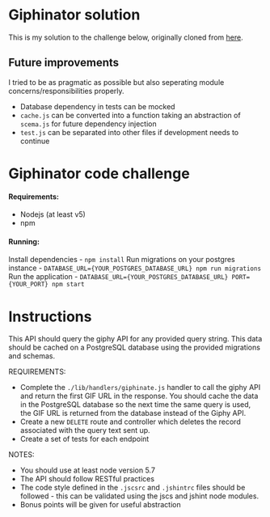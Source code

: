 # Giphinator solution

This is my solution to the challenge below, originally cloned from [here](https://github.com/AnythingAnonymoose/giphinator). 

## Future improvements

I tried to be as pragmatic as possible but also seperating module concerns/responsibilities properly. 

- Database dependency in tests can be mocked
- `cache.js` can be converted into a function taking an abstraction of `scema.js` for future dependency injection
- `test.js` can be separated into other files if development needs to continue

# Giphinator code challenge

#### Requirements:
- Nodejs (at least v5)
- npm

#### Running:
Install dependencies - `npm install`
Run migrations on your postgres instance - `DATABASE_URL={YOUR_POSTGRES_DATABASE_URL} npm run migrations`
Run the application - `DATABASE_URL={YOUR_POSTGRES_DATABASE_URL} PORT={YOUR_PORT} npm start`

# Instructions

 This API should query the giphy API for any provided query string. This data should be cached on a PostgreSQL database using the provided migrations and schemas.
 
 REQUIREMENTS:
 - Complete the `./lib/handlers/giphinate.js` handler to call the giphy API and return the first GIF URL in the response. You should cache the data in the PostgreSQL database so the next time the same query is used, the GIF URL is returned from the database instead of the Giphy API.
 - Create a new `DELETE` route and controller which deletes the record associated with the query text sent up.
 - Create a set of tests for each endpoint
 
 NOTES:
 - You should use at least node version 5.7
 - The API should follow RESTful practices
 - The code style defined in the `.jscsrc` and `.jshintrc` files should be followed - this can be validated using the jscs and jshint node modules.
 - Bonus points will be given for useful abstraction
